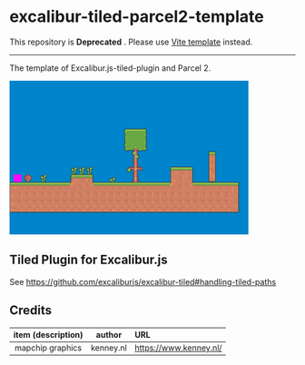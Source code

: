 # excalibur-tiled-parcel2-template

This repository is **Deprecated** .
Please use
[Vite template](https://github.com/tenpaMk2/excalibur-vite-vscode-debuggable-template)
instead.

---

The template of Excalibur.js-tiled-plugin and Parcel 2.

![sample-image](./imgs/sample.png)

## Tiled Plugin for Excalibur.js

See <https://github.com/excaliburjs/excalibur-tiled#handling-tiled-paths>

## Credits

| item (description) |  author   | URL                      |
| :----------------: | :-------: | :----------------------- |
|  mapchip graphics  | kenney.nl | <https://www.kenney.nl/> |
